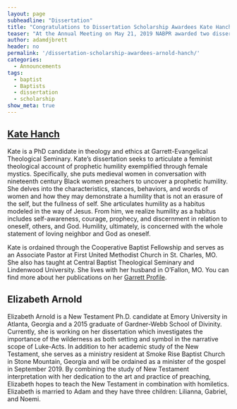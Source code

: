 ```yaml
---
layout: page
subheadline: "Dissertation"
title: "Congratulations to Dissertation Scholarship Awardees Kate Hanch and Elizabeth Arnold"
teaser: "At the Annual Meeting on May 21, 2019 NABPR awarded two dissertation scholarships"
author: adamdjbrett
header: no
permalink: '/dissertation-scholarship-awardees-arnold-hanch/'
categories:
  - Announcements
tags:
  - baptist
  - Baptists
  - dissertation
  - scholarship
show_meta: true
---
```


## [Kate Hanch](https://www.garrett.edu/phds/kate-hanch)  
Kate is a PhD candidate in theology and ethics at Garrett-Evangelical Theological Seminary. Kate’s dissertation seeks to articulate a feminist theological account of prophetic humility exemplified through female mystics. Specifically, she puts medieval women in conversation with nineteenth century Black women preachers to uncover a prophetic humility. She delves into the characteristics, stances, behaviors, and words of women and how they may demonstrate a humility that is not an erasure of the self, but the fullness of self. She articulates humility as a habitus modeled in the way of Jesus. From him, we realize humility as a habitus includes self-awareness, courage, prophecy, and discernment in relation to oneself, others, and God. Humility, ultimately, is concerned with the whole statement of loving neighbor and God as oneself.

Kate is ordained through the Cooperative Baptist Fellowship and serves as an Associate Pastor at First United Methodist Church in St. Charles, MO. She also has taught at Central Baptist Theological Seminary and Lindenwood University. She lives with her husband in O’Fallon, MO. You can find more about her publications on her [Garrett Profile](https://www.garrett.edu/phds/kate-hanch).

## Elizabeth Arnold
Elizabeth Arnold is a New Testament Ph.D. candidate at Emory University in Atlanta, Georgia and a 2015 graduate of Gardner-Webb School of Divinity. Currently, she is working on her dissertation which investigates the importance of the wilderness as both setting and symbol in the narrative scope of Luke-Acts. In addition to her academic study of the New Testament, she serves as a ministry resident at Smoke Rise Baptist Church in Stone Mountain, Georgia and will be ordained as a minister of the gospel in September 2019. By combining the study of New Testament interpretation with her dedication to the art and practice of preaching, Elizabeth hopes to teach the New Testament in combination with homiletics. Elizabeth is married to Adam and they have three children: Lilianna, Gabriel, and Noemi.
